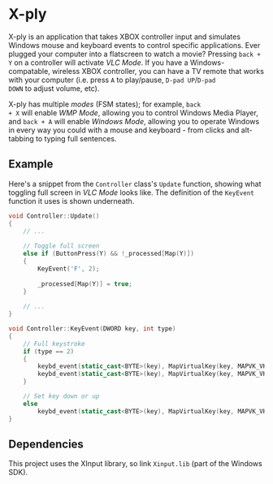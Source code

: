 # X-ply
X-ply is an application that takes XBOX controller input and simulates Windows mouse and keyboard events to control specific applications. Ever plugged your computer into a flatscreen to watch a movie? Pressing <code>back + Y</code> on a controller will activate <i>VLC Mode</i>. If you have a Windows-compatable, wireless XBOX controller, you can have a TV remote that works with your computer (i.e. press <code>A</code> to play/pause, <code>D-pad UP</code>/<code>D-pad DOWN</code> to adjust volume, etc).

X-ply has multiple <i>modes</i> (FSM states); for example, <code>back + X</code> will enable <i>WMP Mode</i>, allowing you to control Windows Media Player, and <code>back + A</code> will enable <i>Windows Mode</i>, allowing you to operate Windows in every way you could with a mouse and keyboard - from clicks and alt-tabbing to typing full sentences.

## Example
Here's a snippet from the <code>Controller</code> class's <code>Update</code> function, showing what toggling full screen in <i>VLC Mode</i> looks like. The definition of the <code>KeyEvent</code> function it uses is shown underneath.

```cpp
void Controller::Update()
{
	// ...
  
  	// Toggle full screen
	else if (ButtonPress(Y) && !_processed[Map(Y)])
	{
		KeyEvent('F', 2);
		
		_processed[Map(Y)] = true;
	}
        
	// ...
}

void Controller::KeyEvent(DWORD key, int type)
{
	// Full keystroke
	if (type == 2)
	{
		keybd_event(static_cast<BYTE>(key), MapVirtualKey(key, MAPVK_VK_TO_VSC), 0, 0);
		keybd_event(static_cast<BYTE>(key), MapVirtualKey(key, MAPVK_VK_TO_VSC), KEYEVENTF_KEYUP, 0);
	}

	// Set key down or up
	else
		keybd_event(static_cast<BYTE>(key), MapVirtualKey(key, MAPVK_VK_TO_VSC), (type ? 0 : KEYEVENTF_KEYUP), 0);
}
```

## Dependencies
This project uses the XInput library, so link <code>Xinput.lib</code> (part of the Windows SDK).
